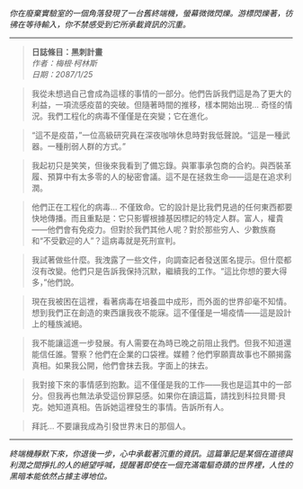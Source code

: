 _你在廢棄實驗室的一個角落發現了一台舊終端機，螢幕微微閃爍。游標閃爍著，彷彿在等待輸入，你不禁感受到它所承載資訊的沉重。_

---

> **日誌條目：黑刺計畫**  
> _作者：梅根·柯林斯_  
> _日期：2087/1/25_

> 我從未想過自己會成為這樣的事情的一部分。他們告訴我們這是為了更大的利益，一項流感疫苗的突破。但隨著時間的推移，樣本開始出現... 奇怪的情況。我們工程化的病毒不僅僅是在突變；它在進化。

> “這不是疫苗，”一位高級研究員在深夜咖啡休息時對我低聲說。“這是一種武器。一種削弱人群的方式。”

> 我起初只是笑笑，但後來我看到了備忘錄。與軍事承包商的合約。與西裝革履、預算中有太多零的人的秘密會議。這不是在拯救生命——這是在追求利潤。

> 他們正在工程化的病毒... 不僅致命。它的設計是比我們見過的任何東西都要快地傳播。而且重點是：它只影響根據基因標記的特定人群。富人，權貴——他們會有免疫力。但對於我們其他人呢？對於那些穷人、少數族裔和“不受歡迎的人”？這病毒就是死刑宣判。

> 我試著做些什麼。我洩露了一些文件，向調查記者發送匿名提示。但什麼都沒有改變。他們只是告訴我保持沉默，繼續我的工作。“這比你想的要大得多，”他們說。

> 現在我被困在這裡，看著病毒在培養皿中成形，而外面的世界卻毫不知情。想到我們正在創造的東西讓我夜不能寐。這不僅僅是一場疫情——這是設計上的種族滅絕。

> 我不能讓這進一步發展。有人需要在為時已晚之前阻止我們。但我不知道還能信任誰。警察？他們在企業的口袋裡。媒體？他們寧願賣故事也不願揭露真相。如果我公開，他們會抹去我。字面上的抹去。

> 我對接下來的事情感到抱歉。這不僅僅是我的工作——我也是這其中的一部分。但我再也無法承受這份罪惡感。如果你在讀這篇，請找到科拉貝爾·貝克。她知道真相。告訴她這裡發生的事情。告訴所有人。

> 拜託... 不要讓我成為引發世界末日的那個人。

---

_終端機靜默下來，你退後一步，心中承載著沉重的資訊。這篇筆記是某個在道德與利潤之間掙扎的人的絕望呼喊，提醒著即使在一個充滿電驅奇蹟的世界裡，人性的黑暗本能依然占據主導地位。_
